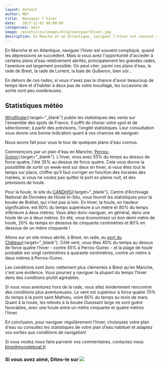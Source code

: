 ```yaml
---
layout: default
author: MDY
title:  Naviguer l'hiver
date:   2017-12-01 08:00:00
categories: main
image: /assets/css/images/blog/naviguerlhiver.jpg
description: En Manche et en Atlantique, naviguer l'hiver est souvent compliqué, quand les dépressions se succèdent. Mais si vous avez l'opportunité d'accèder à certains plans d'eau relativement abrités, principalement les grandes rades, l'aventure est largement possible. On peut citer, parmi ces plans d'eau, la rade de Brest, la rade de Lorient, la baie de Quiberon, bien sûr. Revue des possibilités...
---
```

En Manche et en Atlantique, naviguer l'hiver est souvent compliqué, quand les dépressions se succèdent. Mais si vous avez l'opportunité d'accèder à certains plans d'eau relativement abrités, principalement les grandes rades, l'aventure est largement possible. On peut citer, parmi ces plans d'eau, la rade de Brest, la rade de Lorient, la baie de Quiberon, bien sûr...
<!--break-->
En dehors de ces rades, si vous n'avez pas la chance d'avoir beaucoup de temps libre et d'habiter à deux pas de votre mouillage, les occasions de sortie sont peu nombreuses. 

## Statistiques météo
[Windfinder](https://www.windfinder.com/){:target="_blank"} publie les statistiques des vents sur l'ensemble des spots de France. Il suffit de choisir votre spot et de sélectionner, à partir des prévisions, l'onglet statistiques. Leur consultation vous donne une bonne indication quant à vos chances de naviguer.

Nous avons fait pour vous le tour de quelques plans d'eau connus.

Commençons par un plan d'eau en Manche, [Perros-Guirec](https://www.windfinder.com/windstatistics/ploumanach_perros-guirec){:target="_blank"}. L'hiver, vous avez 55% du temps au dessus de force quatre, l'été 35% au dessus de force quatre. Cela vous donne la possibilité de sortir un week-end sur deux en hiver, si vous êtes tout le temps sur place, chiffre qu'il faut corriger en fonction des horaires des marées, si vous ne voulez pas quitter le port en pleine nuit, et des prévisions de houle.

Pour la houle, le site du [CANDHIS](http://candhis.cetmef.developpement-durable.gouv.fr/){:target="_blank"}, Centre d'Archivage National de Données de Houle In-Situ, vous fournit les statistiques pour la bouée de Bréhat, qui n'est pas si loin. En hiver, la houle, en hauteur significative, est 80% du temps supérieure à un mètre et 80% du temps inférieure à deux mètres. Vous allez donc naviguer, en général, dans une houle de un à deux mètres. En été, vous économisez un bon demi mètre de houle, 20% du temps en dessous de cinquante centimètres et 80% en dessous de un mètre cinquante !

Allons sur un site mieux abrité, à Brest, en rade, au [port du Château](https://www.windfinder.com/windstatistics/brest?fspot=brest_port){:target="_blank"}. Côté vent, vous êtes 40% du temps au dessus de force quatre l'hiver - contre 55% à Perros-Guirec - et la plage de houle probable est vingt centimètres à quarante centimètres, contre un mètre à deux mètres à Perros-Guirec. 

Les conditions sont donc nettement plus clémentes à Brest qu'en Manche, c'est une évidence. Vous pourrez y naviguer la plupart du temps l'hiver dans des conditions plutôt agréables.

Si vous vous aventurez hors de la rade, vous allez évidemment rencontrer des conditions plus aventureuses. Le vent est supérieur à force quatre 70% du temps à la point saint Mathieu, voire 80% du temps au mois de mars. Quant à la houle, les relevés à la bouée Ouessant large ne sont guère favorables, avec une houle entre un mètre cinquante et quatre mètres l'hiver. 

En conclusion, pour naviguer régulièrement l'hiver, choisissez votre plan d'eau ou consultez les statistiques de votre plan d'eau habituel et adaptez vos sorties aux conditions de navigation!  

Si vous voulez nous faire parvenir vos commentaires, contactez nous: [blog@mynoteboat.fr](mailto:blog@mynoteboat.fr)

<H3>Si vous avez aimé, Dites-le sur <a href="https://www.facebook.com/sharer/sharer.php?u=http://www.mynoteboat.fr//main/2017/12/01/naviguer-l-hiver.html" target="_blank" ><img src="{{ site.url }}/assets/images/facebook-icon-S.png"
            id="FB" class="socialicon"></a></H3>